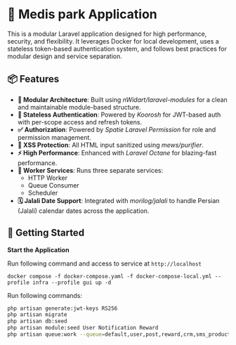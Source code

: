 # 🚀 Medis park Application

This is a modular Laravel application designed for high performance, security, and flexibility. It leverages Docker for local development, uses a stateless token-based authentication system, and follows best practices for modular design and service separation.

## 📦 Features

- **🧱 Modular Architecture**: Built using *nWidart/laravel-modules* for a clean and maintainable module-based structure.
- **🔐 Stateless Authentication**: Powered by *Koorosh* for JWT-based auth with per-scope access and refresh tokens.
- **✅ Authorization**: Powered by *Spatie Laravel Permission* for role and permission management.
- **🧼 XSS Protection**: All HTML input sanitized using *mews/purifier*.
- **⚡ High Performance**: Enhanced with *Laravel Octane* for blazing-fast performance.
- **🧵 Worker Services**: Runs three separate services:
  - HTTP Worker
  - Queue Consumer
  - Scheduler
- **🗓️ Jalali Date Support**: Integrated with *morilog/jalali* to handle Persian (Jalali) calendar dates across the application.

## 🐳 Getting Started

**Start the Application**

Run following command and access to service at `http://localhost`

```
docker compose -f docker-compose.yaml -f docker-compose-local.yml --profile infra --profile gui up -d
```

Run following commands:

```bash
php artisan generate:jwt-keys RS256
php artisan migrate
php artisan db:seed
php artisan module:seed User Notification Reward
php artisan queue:work --queue=default,user,post,reward,crm,sms_product,sms_advertising 
```
